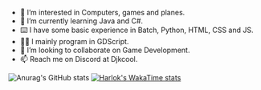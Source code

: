 - 👀 I’m interested in Computers, games and planes.
- 🌱 I’m currently learning Java and C#.
- ⌨️ I have some basic experience in Batch, Python, HTML, CSS and JS.
- 🧑‍💻 I mainly program in GDScript.
- 💞️ I’m looking to collaborate on Game Development.
- 📫 Reach me on Discord at Djkcool.
<!---
Djkcool/Djkcool is a ✨ special ✨ repository because its `README.md` (this file) appears on your GitHub profile.
You can click the Preview link to take a look at your changes.
--->
![Anurag's GitHub stats](https://readme-graphics.vercel.app/api?username=djkcool&show_icons=true&theme=tokyonight)
[![Harlok's WakaTime stats](https://readme-graphics.vercel.app/api/wakatime?username=djkcool&theme=nightowl)](https://github.com/anuraghazra/github-readme-stats)
